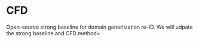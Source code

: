 # CFD
Open-source strong baseline for domain generlization re-ID. We will udpate the strong baseline and CFD method~
